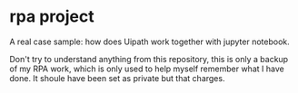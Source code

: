 # rpa project
A real case sample: how does Uipath work together with jupyter notebook.

Don't try to understand anything from this repository, this is only a backup of my RPA work, which is only used to help myself remember what I have done.
It shoule have been set as private but that charges.

